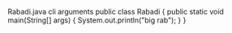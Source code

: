 Rabadi.java
cli arguments
public class Rabadi {
 public static void main(String[] args) {
 System.out.println("big rab");
 }
}
